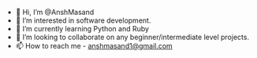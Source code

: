 - 👋 Hi, I’m @AnshMasand
- 👀 I’m interested in software development.
- 🌱 I’m currently learning Python and Ruby
- 💞️ I’m looking to collaborate on any beginner/intermediate level projects.
- 📫 How to reach me - anshmasand1@gmail.com

<!---
AnshMasand/AnshMasand is a ✨ special ✨ repository because its `README.md` (this file) appears on your GitHub profile.
You can click the Preview link to take a look at your changes.
--->
